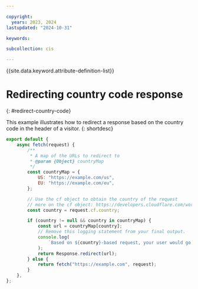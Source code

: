 ```yaml
---

copyright:
  years: 2023, 2024
lastupdated: "2024-10-31"

keywords:

subcollection: cis

---
```


{{site.data.keyword.attribute-definition-list}}

# Redirecting country code response
{: #redirect-country-code}

This example illustrates how to redirect a response based on the country code in the header of a visitor.
{: shortdesc}

```js
export default {
	async fetch(request) {
		/**
		 * A map of the URLs to redirect to
		 * @param {Object} countryMap
		 */
		const countryMap = {
			US: "https://example.com/us",
			EU: "https://example.com/eu",
		};

		// Use the cf object to obtain the country of the request
		// more on the cf object: https://developers.cloudflare.com/workers/runtime-apis/request#incomingrequestcfproperties
		const country = request.cf.country;

		if (country != null && country in countryMap) {
			const url = countryMap[country];
			// Remove this logging statement from your final output.
			console.log(
				`Based on ${country}-based request, your user would go to ${url}.`,
			);
			return Response.redirect(url);
		} else {
			return fetch("https://example.com", request);
		}
	},
};
```

